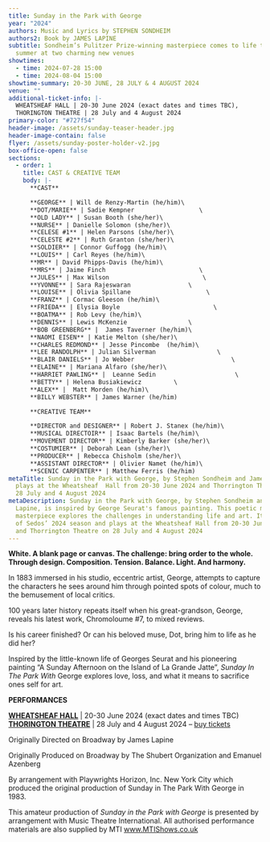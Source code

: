 ```yaml
---
title: Sunday in the Park with George
year: "2024"
authors: Music and Lyrics by STEPHEN SONDHEIM
authors2: Book by JAMES LAPINE
subtitle: Sondheim’s Pulitzer Prize-winning masterpiece comes to life this
  summer at two charming new venues
showtimes:
  - time: 2024-07-28 15:00
  - time: 2024-08-04 15:00
showtime-summary: 20-30 JUNE, 28 JULY & 4 AUGUST 2024
venue: ""
additional-ticket-info: |-
  WHEATSHEAF HALL | 20-30 June 2024 (exact dates and times TBC),
  THORINGTON THEATRE | 28 July and 4 August 2024
primary-color: "#727f54"
header-image: /assets/sunday-teaser-header.jpg
header-image-contain: false
flyer: /assets/sunday-poster-holder-v2.jpg
box-office-open: false
sections:
  - order: 1
    title: CAST & CREATIVE TEAM
    body: |-
      **CAST**

      **GEORGE** | Will de Renzy-Martin (he/him)\
      **DOT/MARIE** | Sadie Kempner                  \
      **OLD LADY** | Susan Booth (she/her)\
      **NURSE** | Danielle Solomon (she/her)\
      **CELESE #1** | Helen Parsons (she/her)\
      **CELESTE #2** | Ruth Granton (she/her)\
      **SOLDIER** | Connor Guffogg (he/him)\
      **LOUIS** | Carl Reyes (he/him)\
      **MR** | David Phipps-Davis (he/him)\
      **MRS** | Jaime Finch                          \
      **JULES** | Max Wilson                          \
      **YVONNE** | Sara Rajeswaran                \
      **LOUISE** | Olivia Spillane                     \
      **FRANZ** | Cormac Gleeson (he/him)\
      **FRIEDA** | Elysia Boyle                          \
      **BOATMA** | Rob Levy (he/him)\
      **DENNIS** | Lewis McKenzie                 \
      **BOB GREENBERG** |  James Taverner (he/him)\
      **NAOMI EISEN** | Katie Melton (she/her)\
      **CHARLES REDMOND** | Jesse Pincombe  (he/him)\
      **LEE RANDOLPH** | Julian Silverman                 \
      **BLAIR DANIELS** | Jo Webber                           \
      **ELAINE** | Mariana Alfaro (she/her)\
      **HARRIET PAWLING** |  Leanne Sedin                      \
      **BETTY** | Helena Busiakiewicz         \
      **ALEX** |  Matt Morden (he/him)\
      **BILLY WEBSTER** | James Warner (he/him)

      **CREATIVE TEAM**

      **DIRECTOR and DESIGNER** | Robert J. Stanex (he/him)\
      **MUSICAL DIRECTOIR** | Isaac Bartels (he/him)\
      **MOVEMENT DIRECTOR** | Kimberly Barker (she/her)\
      **COSTUMIER** | Deborah Lean (she/her)\
      **PRODUCER** | Rebecca Chisholm (she/her)\
      **ASSISTANT DIRECTOR** | Olivier Namet (he/him)\
      **SCENIC CARPENTER** | Matthew Ferris (he/him)
metaTitle: Sunday in the Park with George, by Stephen Sondheim and James Lapine,
  plays at the Wheatsheaf  Hall from 20-30 June 2024 and Thorrington Theatre on
  28 July and 4 August 2024
metaDescription: Sunday in the Park with George, by Stephen Sondheim and James
  Lapine, is inspired by George Seurat's famous painting. This poetic musical
  masterpiece explores the challenges in understanding life and art. It is part
  of Sedos’ 2024 season and plays at the Wheatsheaf Hall from 20-30 June 2024
  and Thorrington Theatre on 28 July and 4 August 2024
---
```

**White. A blank page or canvas. The challenge: bring order to the whole.**\
**Through design. Composition. Tension. Balance. Light. And harmony.**

In 1883 immersed in his studio, eccentric artist, George, attempts to capture the characters he sees around him through pointed spots of colour, much to the bemusement of local critics.

100 years later history repeats itself when his great-grandson, George, reveals his latest work, Chromoloume #7, to mixed reviews.

Is his career finished? Or can his beloved muse, Dot, bring him to life as he did her?

Inspired by the little-known life of Georges Seurat and his pioneering painting “A Sunday Afternoon on the Island of La Grande Jatte”, *Sunday In The Park With* George explores love, loss, and what it means to sacrifice ones self for art.

**PERFORMANCES**

**[WHEATSHEAF HALL](https://www.sedos.co.uk/venues/wheatsheaf-hall)** | 20-30 June 2024 (exact dates and times TBC)\
**[THORINGTON THEATRE](https://www.thoringtontheatre.co.uk/)** | 28 July and 4 August 2024 – [buy tickets](https://www.thoringtontheatre.co.uk/events/sunday-in-the-park)

Originally Directed on Broadway by James Lapine

Originally Produced on Broadway by The Shubert Organization and Emanuel Azenberg

By arrangement with Playwrights Horizon, Inc. New York City which produced the original production of Sunday in The Park With George in 1983.

This amateur production of *Sunday in the Park with George* is presented by arrangement with Music Theatre International. All authorised performance materials are also supplied by MTI www.MTIShows.co.uk
